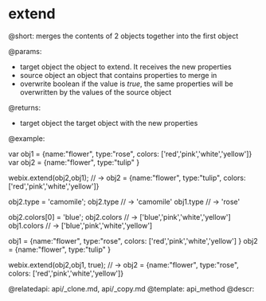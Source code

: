 extend
=============


@short: merges the contents of 2 objects together into the first object
	

@params:
- target		object		the object to extend. It receives the new properties
- source		object		an object that contains properties to merge in
- overwrite		boolean		if the value is <i>true</i>, the same properties will be overwritten by the values of the source object

@returns:
- target	object		the target object with the new properties

@example:

var obj1 = {name:"flower", type:"rose", colors: ['red','pink','white','yellow']}
var obj2 = {name:"flower", type:"tulip" }

webix.extend(obj2,obj1); 
// -> obj2 = {name:"flower", type:"tulip", colors: ['red','pink','white','yellow']}


obj2.type = 'camomile';
obj2.type // -> 'camomile'
obj1.type // -> 'rose'


obj2.colors[0] = 'blue';
obj2.colors // -> ['blue','pink','white','yellow']
obj1.colors // -> ['blue','pink','white','yellow']


obj1 = {name:"flower", type:"rose", colors: ['red','pink','white','yellow']  }
obj2 = {name:"flower", type:"tulip" }

webix.extend(obj2,obj1, true); 
// -> obj2 = {name:"flower", type:"rose", colors: ['red','pink','white','yellow']}


@relatedapi: api/_clone.md, api/_copy.md
@template:	api_method
@descr:


